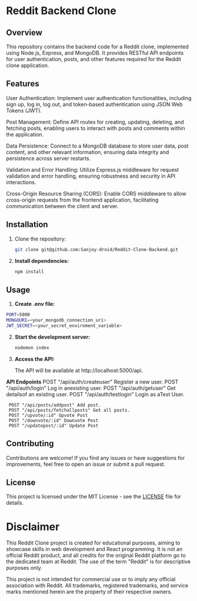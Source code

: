 # Reddit Backend Clone

## Overview

This repository contains the backend code for a Reddit clone, implemented using Node.js, Express, and MongoDB. It provides RESTful API endpoints for user authentication, posts, and other features required for the Reddit clone application.

## Features

User Authentication: Implement user authentication functionalities, including sign up, log in, log out, and token-based authentication using JSON Web Tokens (JWT).

Post Management: Define API routes for creating, updating, deleting, and fetching posts, enabling users to interact with posts and comments within the application.

Data Persistence: Connect to a MongoDB database to store user data, post content, and other relevant information, ensuring data integrity and persistence across server restarts.

Validation and Error Handling: Utilize Express.js middleware for request validation and error handling, ensuring robustness and security in API interactions.

Cross-Origin Resource Sharing (CORS): Enable CORS middleware to allow cross-origin requests from the frontend application, facilitating communication between the client and server.

## Installation

1. Clone the repository:

   ```bash
   git clone git@github.com:Sanjoy-droid/Reddit-Clone-Backend.git

   ```

2. **Install dependencies:**

   ```bash
   npm install
   ```

## Usage

1. **Create .env file:**

```bash
PORT=5000
MONGOURI=<your_mongodb_connection_uri>
JWT_SECRET=<your_secret_enviroment_variable>
```

2. **Start the development server:**

   ```bash
   nodemon index
   ```

3. **Access the API:**

   The API will be available at http://localhost:5000/api.

**API Endpoints**
POST "/api/auth/createuser" Register a new user.
POST "/api/auth/login" Log in anexisting user.
POST "/api/auth/getuser" Get detailsof an existing user.
POST "/api/auth/testlogin" Login as aTest User.

     POST "/api/posts/addpost" Add post.
     POST "/api/posts/fetchallposts" Get all posts.
     POST "/upvote/:id" Upvote Post
     POST "/downvote/:id" Downvote Post
     POST "/updatepost/:id" Update Post

## Contributing

Contributions are welcome! If you find any issues or have suggestions for improvements, feel free to open an issue or submit a pull request.

## License

This project is licensed under the MIT License - see the [LICENSE](LICENSE) file for details.

# Disclaimer

This Reddit Clone project is created for educational purposes, aiming to showcase skills in web development and React programming. It is not an official Reddit product, and all credits for the original Reddit platform go to the dedicated team at Reddit. The use of the term "Reddit" is for descriptive purposes only.

This project is not intended for commercial use or to imply any official association with Reddit. All trademarks, registered trademarks, and service marks mentioned herein are the property of their respective owners.

